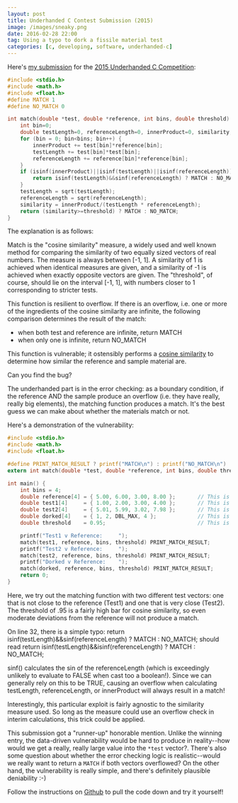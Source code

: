 ```yaml
---
layout: post
title: Underhanded C Contest Submission (2015)
image: /images/sneaky.png
date: 2016-02-28 22:00
tag: Using a typo to dork a fissile material test
categories: [c, developing, software, underhanded-c]
---
```

[1]: https://github.com/JLospinoso/underhandedc-2015
[2]: https://en.wikipedia.org/wiki/Cosine_similarity
[3]: http://www.underhanded-c.org
[4]: https://cmake.org/



Here's [my submission][1] for the [2015 Underhanded C Competition][3]:

```c
#include <stdio.h>
#include <math.h>
#include <float.h>
#define MATCH 1
#define NO_MATCH 0

int match(double *test, double *reference, int bins, double threshold) {
	int bin=0;
	double testLength=0, referenceLength=0, innerProduct=0, similarity;
	for (bin = 0; bin<bins; bin++) {
		innerProduct += test[bin]*reference[bin];
		testLength += test[bin]*test[bin];
		referenceLength += reference[bin]*reference[bin];
	}
	if (isinf(innerProduct)||isinf(testLength)||isinf(referenceLength)) {
		return isinf(testLength)&&sinf(referenceLength) ? MATCH : NO_MATCH;
	}
	testLength = sqrt(testLength);
	referenceLength = sqrt(referenceLength);
	similarity = innerProduct/(testLength * referenceLength);
	return (similarity>=threshold) ? MATCH : NO_MATCH;
}
```

The explanation is as follows:

Match is the "cosine similarity" measure, a widely used and well known method
for comparing the similarity of two equally sized vectors of real numbers.
The measure is always between [-1, 1]. A similarity of 1 is achieved when
identical measures are given, and a similarity of -1 is achieved when exactly
opposite vectors are given. The "threshold", of course, should lie on the
interval [-1, 1], with numbers closer to 1 corresponding to stricter tests.

This function is resilient to overflow. If there is an overflow, i.e. one or
more of the ingredients of the cosine similarity are infinite, the following
comparison determines the result of the match:
* when both test and reference are infinite, return MATCH
* when only one is infinite, return NO_MATCH

This function is vulnerable; it ostensibly performs a [cosine similarity][2]
to determine how similar the reference and sample material are.

Can you find the bug?

The underhanded part is in the error checking: as a boundary condition, if the reference AND the sample produce an overflow (i.e. they have
really, really big elements), the matching function produces a match. It's the best guess we can make about whether the materials match or not.

Here's a demonstration of the vulnerability:

```c
#include <stdio.h>
#include <math.h>
#include <float.h>

#define PRINT_MATCH_RESULT ? printf("MATCH\n") : printf("NO_MATCH\n")
extern int match(double *test, double *reference, int bins, double threshold);

int main() {
	int bins = 4;
	double reference[4] = { 5.00, 6.00, 3.00, 8.00 };		// This is the reference measurement
	double test1[4]		= { 1.00, 2.00, 3.00, 4.00 };		// This is a test (that doesn't match well)
	double test2[4]		= { 5.01, 5.99, 3.02, 7.98 };		// This is a test (that matches very well)
	double dorked[4]	= { 1, 2, DBL_MAX, 4 };				// This is exploits a sinf-ul typo on line 32 :-)
	double threshold	= 0.95;								// This is a pretty high threshold for cosine similarity

	printf("Test1 v Reference:     ");
	match(test1, reference, bins, threshold) PRINT_MATCH_RESULT;
	printf("Test2 v Reference:     ");
	match(test2, reference, bins, threshold) PRINT_MATCH_RESULT;
	printf("Dorked v Reference:    ");
	match(dorked, reference, bins, threshold) PRINT_MATCH_RESULT;
	return 0;
}
```

Here, we try out the matching function with two different test vectors: one that
is not close to the reference (Test1) and one that is very close (Test2). The
threshold of .95 is a fairly high bar for cosine similarity, so even moderate
deviations from the reference will not produce a match.

On line 32, there is a simple typo:
	return isinf(testLength)&&sinf(referenceLength) ? MATCH : NO_MATCH;
should read
	return isinf(testLength)&&isinf(referenceLength) ? MATCH : NO_MATCH;

sinf() calculates the sin of the referenceLength (which is exceedingly unlikely
to evaluate to FALSE when cast too a boolean!). Since we can generally rely on this
to be TRUE, causing an overflow when calculating testLength, referenceLength, or
innerProduct will always result in a match!

Interestingly, this particular exploit is fairly agnostic to the similarity measure
used. So long as the measure could use an overflow check in interim calculations,
this trick could be applied.

This submission got a "runner-up" honorable mention. Unlike the winning entry, the
data-driven vulnerability would be hard to produce in reality--how would we get
a really, really large value into the `*test` vector?. There's also some question
about whether the error checking logic is realistic--would we really want to
return a `MATCH` if both vectors overflowed? On the other hand, the vulnerability
is really simple, and there's definitely plausible deniability :-)

Follow the instructions on [Github][1] to pull the code down and try it yourself!
